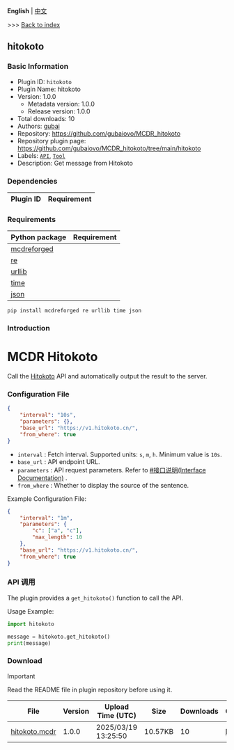 **English** | [中文](readme-zh_cn.md)

\>\>\> [Back to index](/readme.md)

## hitokoto

### Basic Information

- Plugin ID: `hitokoto`
- Plugin Name: hitokoto
- Version: 1.0.0
  - Metadata version: 1.0.0
  - Release version: 1.0.0
- Total downloads: 10
- Authors: [gubai](https://github.com/gubaiovo)
- Repository: https://github.com/gubaiovo/MCDR_hitokoto
- Repository plugin page: https://github.com/gubaiovo/MCDR_hitokoto/tree/main/hitokoto
- Labels: [`API`](/labels/api/readme.md), [`Tool`](/labels/tool/readme.md)
- Description: Get message from Hitokoto

### Dependencies

| Plugin ID | Requirement |
| --- | --- |

### Requirements

| Python package | Requirement |
| --- | --- |
| [mcdreforged](https://pypi.org/project/mcdreforged) |  |
| [re](https://pypi.org/project/re) |  |
| [urllib](https://pypi.org/project/urllib) |  |
| [time](https://pypi.org/project/time) |  |
| [json](https://pypi.org/project/json) |  |

```
pip install mcdreforged re urllib time json
```

### Introduction

# MCDR Hitokoto
Call the [Hitokoto](https://hitokoto.cn/) API and automatically output the result to the server.

### Configuration File

```json
{
    "interval": "10s",
    "parameters": {},
    "base_url": "https://v1.hitokoto.cn/",
    "from_where": true
}
```

- `interval` : Fetch interval. Supported units: `s`, `m`, `h`. Minimum value is `10s`.
- `base_url` : API endpoint URL.
- `parameters` : API request parameters. Refer to [#接口说明(Interface Documentation)](https://developer.hitokoto.cn/sentence/#%E6%8E%A5%E5%8F%A3%E8%AF%B4%E6%98%8E) .
- `from_where` : Whether to display the source of the sentence.

Example Configuration File:

```json
{
    "interval": "1m",
    "parameters": {
        "c": ["a", "c"],
        "max_length": 10
    },
    "base_url": "https://v1.hitokoto.cn/",
    "from_where": true
}
```



### API 调用

The plugin provides a `get_hitokoto()` function to call the API.

Usage Example:

```python
import hitokoto

message = hitokoto.get_hitokoto()
print(message)
```


### Download

> [!IMPORTANT]
> Read the README file in plugin repository before using it.

| File | Version | Upload Time (UTC) | Size | Downloads | Operations |
| --- | --- | --- | --- | --- | --- |
| [hitokoto.mcdr](https://github.com/gubaiovo/MCDR_hitokoto/releases/tag/v1.0.0) | 1.0.0 | 2025/03/19 13:25:50 | 10.57KB | 10 | [Download](https://github.com/gubaiovo/MCDR_hitokoto/releases/download/v1.0.0/hitokoto.mcdr) |

